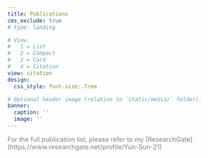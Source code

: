 ```yaml
---
title: Publications
cms_exclude: true
# type: landing

# View.
#   1 = List
#   2 = Compact
#   3 = Card
#   4 = Citation
view: citation
design:
  css_style: font-size:.7rem

# Optional header image (relative to `static/media/` folder).
banner:
  caption: ''
  image: ''
---
```


<p style="font-size: 0.9rem; color: gray;"> For the full publication list, please refer to my [ResearchGate](https://www.researchgate.net/profile/Yun-Sun-21) </p>

